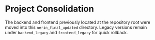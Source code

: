 # Project Consolidation

The backend and frontend previously located at the repository root were moved into this `nerin_final_updated` directory.
Legacy versions remain under `backend_legacy` and `frontend_legacy` for quick rollback.
